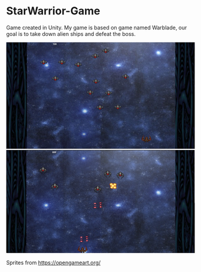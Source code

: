 # StarWarrior-Game

Game created in Unity. My game is based on game named Warblade, our goal is to take down alien ships and defeat the boss.

![alt text](https://github.com/Miatosz/StarWarrior-Game/blob/master/1.JPG?raw=true)
![alt text](https://github.com/Miatosz/StarWarrior-Game/blob/master/2.JPG?raw=true)


Sprites from https://opengameart.org/
